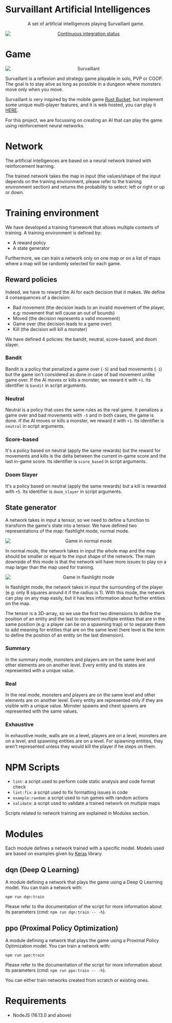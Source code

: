 # Survaillant Artificial Intelligences

<p align="center">A set of artificial intelligences playing Survaillant game.</p>
<p align="center">
    <a href="https://github.com/Thurstag/survaillant-ais/actions/workflows/ci.yml">
        <img src="https://github.com/Thurstag/survaillant-ais/actions/workflows/ci.yml/badge.svg" alt="Continuous integration status"
             style="display: block; margin: auto" />
    </a>
</p>

# Game

<p align="center">
    <img src="https://raw.githubusercontent.com/Thurstag/survaillant-ais/master/.github/images/Survaillant.png"
         style="display: block; margin: auto" alt="Survaillant">
</p>

Survaillant is a reflexion and strategy game playable in solo, PVP or COOP. The goal is to stay alive as long as possible in a dungeon where monsters move only when you move.

Survaillant is very inspired by the mobile game <a href="https://play.google.com/store/apps/details?id=com.nitrome.rustbucket&hl=fr&gl=US">Rust Bucket</a>, but implement some unique multi-player features, and it is web hosted, you can play it <a href="http://tomansion.fr:8081">HERE</a>.

For this project, we are focussing on creating an AI that can play the game using reinforcement neural networks.

# Network

The artificial intelligences are based on a neural network trained with reinforcement learning.

The trained network takes the map in input (the values/shape of the input depends on the training environment,
please refer to the training environment section) and returns the probability to select: left or right or up or down.

# Training environment

We have developed a training framework that allows multiple contexts of training. A training environment is defined by:
- A reward policy
- A state generator

Furthermore, we can train a network only on one map or on a list of maps where a map will be randomly selected for each game.

## Reward policies

Indeed, we have to reward the AI for each decision that it makes. We define 4 consequences of a decision:
- Bad movement (the decision leads to an invalid movement of the player, e.g: movement that will cause an out of bounds)
- Moved (the decision represents a valid movement)
- Game over (the decision leads to a game over)
- Kill (the decision will kill a monster)

We have defined 4 policies: the bandit, neutral, score-based, and doom slayer.

### Bandit

Bandit is a policy that penalized a game over (`-5`) and bad movements (`-1`) but the game isn't considered as done in case of bad movement
unlike game over. If the AI moves or kills a monster, we reward it with `+1`.
Its identifier is `bandit` in script arguments.

### Neutral

Neutral is a policy that uses the same rules as the real game. It penalizes a game over and bad movements with `-5`
and in both cases, the game is done. If the AI moves or kills a monster, we reward it with `+1`.
Its identifier is `neutral` in script arguments.

### Score-based

It's a policy based on neutral (apply the same rewards) but the reward for movements and kills
is the delta between the current in-game score and the last in-game score. Its identifier is `score_based` in script arguments.

### Doom Slayer

It's a policy based on neutral (apply the same rewards) but a kill is rewarded with `+5`.
Its identifier is `doom_slayer` in script arguments.

## State generator

A network takes in input a tensor, so we need to define a function to transform the game's state into a tensor. We have defined two
representations of the map: flashlight mode, normal mode.

<p align="center">
    <img src="https://raw.githubusercontent.com/Thurstag/survaillant-ais/master/.github/images/map.jpg"
         style="display: block; margin: auto" alt="Game in normal mode">
</p>

In normal mode, the network takes in input the whole map and the map should be smaller or equal to
the input shape of the network. The main downside of this mode is that the network will have more issues to play on
a map larger than the map used for training.

<p align="center">
    <img src="https://raw.githubusercontent.com/Thurstag/survaillant-ais/master/.github/images/flashlight_map.jpg"
         style="display: block; margin: auto" alt="Game in flashlight mode">
</p>

In flashlight mode, the network takes in input the surrounding of the player (e.g: only 8 squares around it if the radius is 1).
With this mode, the network can play on any map easily, but it has less information about further entities on the map.

The tensor is a 3D-array, so we use the first two dimensions to define the position of an entity and the last to
represent multiple entities that are in the same position (e.g: a player can be on a spawning trap) or to separate
them to add meaning for entities that are on the same level (here level is the term to define the position of an entity
on the last dimension).

### Summary

In the summary mode, monsters and players are on the same level and other elements are on another level. Every entity
and its states are represented with a unique value.

### Real

In the real mode, monsters and players are on the same level and other elements are on another level. Every entity
are represented only if they are visible with a unique value. Monster spawns and chest spawns are represented with the same values.

### Exhaustive

In exhaustive mode, walls are on a level, players are on a level, monsters are on a level,
and spawning entities are on a level. For spawning entities, they aren't represented unless they would kill the player if he steps on them.

# NPM Scripts

- `lint`: a script used to perform code static analysis and code format check
- `lint:fix`: a script used to fix formatting issues in code
- `example:random`: a script used to run games with random actions
- `validate`: a script used to validate a trained network on multiple maps

Scripts related to network training are explained in Modules section.

# Modules

Each module defines a network trained with a specific model. Models used are based on examples given by [Keras](https://keras.io/examples/rl/) library.

## dqn (Deep Q Learning)

A module defining a network that plays the game using a Deep Q Learning model. You can train a network with:
```
npm run dqn:train
```
Please refer to the documentation of the script for more information about its parameters (cmd: `npm run dqn:train -- -h`).

## ppo (Proximal Policy Optimization)

A module defining a network that plays the game using a Proximal Policy Optimization model. You can train a network with:
```
npm run ppo:train
```
Please refer to the documentation of the script for more information about its parameters (cmd: `npm run ppo:train -- -h`).

You can either train networks created from scratch or existing ones.

# Requirements

- NodeJS (16.13.0 and above)
